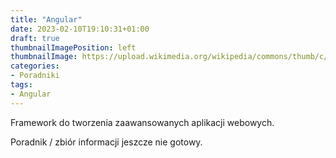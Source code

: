 ```yaml
---
title: "Angular"
date: 2023-02-10T19:10:31+01:00
draft: true
thumbnailImagePosition: left
thumbnailImage: https://upload.wikimedia.org/wikipedia/commons/thumb/c/cf/Angular_full_color_logo.svg/800px-Angular_full_color_logo.svg.png
categories:
- Poradniki
tags:
- Angular
---
```


Framework do tworzenia zaawansowanych aplikacji webowych.

Poradnik / zbiór informacji jeszcze nie gotowy.

<!--more-->
